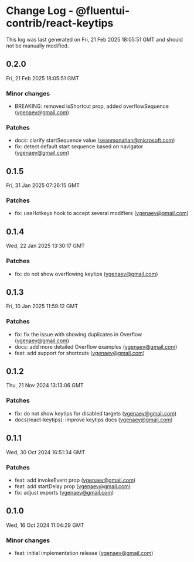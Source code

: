 # Change Log - @fluentui-contrib/react-keytips

This log was last generated on Fri, 21 Feb 2025 18:05:51 GMT and should not be manually modified.

<!-- Start content -->

## 0.2.0

Fri, 21 Feb 2025 18:05:51 GMT

### Minor changes

- BREAKING: removed isShortcut prop, added overflowSequence (vgenaev@gmail.com)

### Patches

- docs: clarify startSequence value (seanmonahan@microsoft.com)
- fix: detect default start sequence based on navigator (vgenaev@gmail.com)

## 0.1.5

Fri, 31 Jan 2025 07:26:15 GMT

### Patches

- fix: useHotkeys hook to accept several modifiers (vgenaev@gmail.com)

## 0.1.4

Wed, 22 Jan 2025 13:30:17 GMT

### Patches

- fix: do not show overflowing keytips (vgenaev@gmail.com)

## 0.1.3

Fri, 10 Jan 2025 11:59:12 GMT

### Patches

- fix: fix the issue with showing duplicates in Overflow (vgenaev@gmail.com)
- docs: add more detailed Overflow examples (vgenaev@gmail.com)
- feat: add support for shortcuts (vgenaev@gmail.com)

## 0.1.2

Thu, 21 Nov 2024 13:13:06 GMT

### Patches

- fix: do not show keytips for disabled targets (vgenaev@gmail.com)
- docs(react-keytips): improve keytips docs (vgenaev@gmail.com)

## 0.1.1

Wed, 30 Oct 2024 16:51:34 GMT

### Patches

- feat: add invokeEvent prop (vgenaev@gmail.com)
- feat: add startDelay prop (vgenaev@gmail.com)
- fix: adjust exports (vgenaev@gmail.com)

## 0.1.0

Wed, 16 Oct 2024 11:04:29 GMT

### Minor changes

- feat: initial implementation release (vgenaev@gmail.com)
